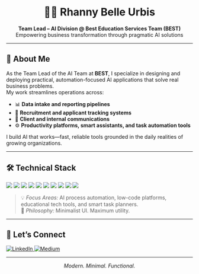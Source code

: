 <h1 align="center">👩‍💻 Rhanny Belle Urbis</h1>
<p align="center"><strong>Team Lead – AI Division @ Best Education Services Team (BEST)</strong><br>
Empowering business transformation through pragmatic AI solutions</p>

---

## 🧠 About Me

As the Team Lead of the AI Team at **BEST**, I specialize in designing and deploying practical, automation-focused AI applications that solve real business problems.  
My work streamlines operations across:

- 📊 **Data intake and reporting pipelines**  
- 👥 **Recruitment and applicant tracking systems**  
- 💬 **Client and internal communications**  
- ⚙️ **Productivity platforms, smart assistants, and task automation tools**

I build AI that works—fast, reliable tools grounded in the daily realities of growing organizations.

---

## 🛠️ Technical Stack

<p align="left">
  <img src="https://img.shields.io/badge/Python-000000?style=for-the-badge&logo=python&logoColor=F5F5DC">
  <img src="https://img.shields.io/badge/R-000000?style=for-the-badge&logo=r&logoColor=F5F5DC">
  <img src="https://img.shields.io/badge/JavaScript-000000?style=for-the-badge&logo=javascript&logoColor=F5F5DC">
  <img src="https://img.shields.io/badge/HTML-000000?style=for-the-badge&logo=html5&logoColor=F5F5DC">
  <img src="https://img.shields.io/badge/CSS-000000?style=for-the-badge&logo=css3&logoColor=F5F5DC">
  <img src="https://img.shields.io/badge/Google%20Sheets-000000?style=for-the-badge&logo=googlesheets&logoColor=F5F5DC">
  <img src="https://img.shields.io/badge/Streamlit-000000?style=for-the-badge&logo=streamlit&logoColor=F5F5DC">
  <img src="https://img.shields.io/badge/OpenAI-000000?style=for-the-badge&logo=openai&logoColor=F5F5DC">
  <img src="https://img.shields.io/badge/REST%20API-000000?style=for-the-badge&logo=api&logoColor=F5F5DC">
  <img src="https://img.shields.io/badge/Apps%20Script-000000?style=for-the-badge&logo=google&logoColor=F5F5DC">
</p>

> 💡 *Focus Areas:* AI process automation, low-code platforms, educational tech tools, and smart task planners.  
> 🧩 *Philosophy:* Minimalist UI. Maximum utility.

---

## 📡 Let’s Connect

<p align="left">
  <a href="https://www.linkedin.com/in/rhanny-belle-urbis" target="_blank">
    <img src="https://img.shields.io/badge/LinkedIn-000000?style=for-the-badge&logo=linkedin&logoColor=F5F5DC" alt="LinkedIn">
  </a>
  <a href="https://medium.com/@rnx2024" target="_blank">
    <img src="https://img.shields.io/badge/Medium-000000?style=for-the-badge&logo=medium&logoColor=F5F5DC" alt="Medium">
  </a>
</p>

---

<p align="center"><i>Modern. Minimal. Functional.</i></p>
